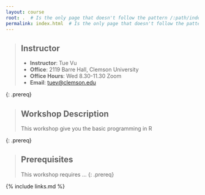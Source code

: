 ```yaml
---
layout: course
root: .  # Is the only page that doesn't follow the pattern /:path/index.html
permalink: index.html  # Is the only page that doesn't follow the pattern /:path/index.html
---
```


> ## Instructor
> - **Instructor**: Tue Vu
> - **Office**: 2119 Barre Hall, Clemson University
> - **Office Hours**: Wed 8.30-11.30 Zoom
> - **Email**: tuev@clemson.edu

{: .prereq}

> ## Workshop Description
> This workshop give you the basic programming in R
>
{: .prereq}

> ## Prerequisites
> This workshop requires ...
{: .prereq}

{% include links.md %}

